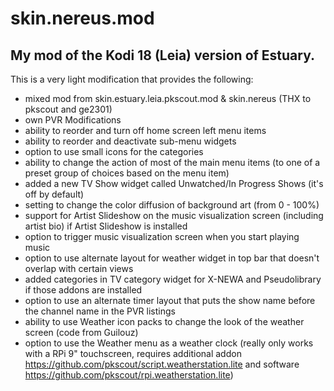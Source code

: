 # skin.nereus.mod


## My mod of the Kodi 18 (Leia) version of Estuary.

This is a very light modification that provides the following:

* mixed mod from skin.estuary.leia.pkscout.mod & skin.nereus (THX to pkscout and ge2301)
* own PVR Modifications
* ability to reorder and turn off home screen left menu items
* ability to reorder and deactivate sub-menu widgets
* option to use small icons for the categories
* ability to change the action of most of the main menu items (to one of a preset group of choices based on the menu item)
* added a new TV Show widget called Unwatched/In Progress Shows (it's off by default)
* setting to change the color diffusion of background art (from 0 - 100%)
* support for Artist Slideshow on the music visualization screen (including artist bio) if Artist Slideshow is installed
* option to trigger music visualization screen when you start playing music
* option to use alternate layout for weather widget in top bar that doesn't overlap with certain views
* added categories in TV category widget for X-NEWA and Pseudolibrary if those addons are installed
* option to use an alternate timer layout that puts the show name before the channel name in the PVR listings
* ability to use Weather icon packs to change the look of the weather screen (code from Guilouz)
* option to use the Weather menu as a weather clock (really only works with a RPi 9" touchscreen, requires additional addon <https://github.com/pkscout/script.weatherstation.lite> and software <https://github.com/pkscout/rpi.weatherstation.lite>)
